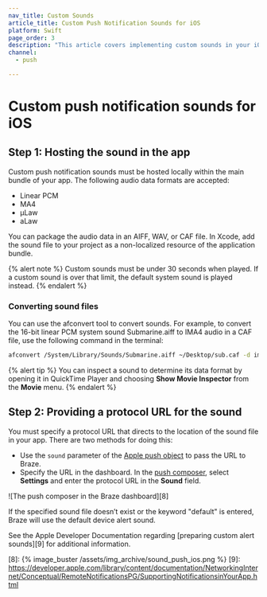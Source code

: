 ```yaml
---
nav_title: Custom Sounds
article_title: Custom Push Notification Sounds for iOS
platform: Swift
page_order: 3
description: "This article covers implementing custom sounds in your iOS push notifications."
channel:
  - push

---
```


# Custom push notification sounds for iOS

## Step 1: Hosting the sound in the app

Custom push notification sounds must be hosted locally within the main bundle of your app. The following audio data formats are accepted:

- Linear PCM
- MA4
- µLaw
- aLaw

You can package the audio data in an AIFF, WAV, or CAF file. In Xcode, add the sound file to your project as a non-localized resource of the application bundle.

{% alert note %}
Custom sounds must be under 30 seconds when played. If a custom sound is over that limit, the default system sound is played instead.
{% endalert %}

### Converting sound files

You can use the afconvert tool to convert sounds. For example, to convert the 16-bit linear PCM system sound Submarine.aiff to IMA4 audio in a CAF file, use the following command in the terminal:

```bash
afconvert /System/Library/Sounds/Submarine.aiff ~/Desktop/sub.caf -d ima4 -f caff -v
```

{% alert tip %}
You can inspect a sound to determine its data format by opening it in QuickTime Player and choosing **Show Movie Inspector** from the **Movie** menu. 
{% endalert %}

## Step 2: Providing a protocol URL for the sound

You must specify a protocol URL that directs to the location of the sound file in your app. There are two methods for doing this:

* Use the `sound` parameter of the [Apple push object][1] to pass the URL to Braze.
* Specify the URL in the dashboard. In the [push composer][2], select **Settings** and enter the protocol URL in the **Sound** field. 

![The push composer in the Braze dashboard][8]

If the specified sound file doesn’t exist or the keyword "default" is entered, Braze will use the default device alert sound. 

See the Apple Developer Documentation regarding [preparing custom alert sounds][9] for additional information.

[1]: {{site.baseurl}}/api/objects_filters/messaging/apple_object#apple-push-object
[2]: {{site.baseurl}}/user_guide/message_building_by_channel/push/creating_a_push_message/#step-3-select-notification-type-ios-and-android
[8]: {% image_buster /assets/img_archive/sound_push_ios.png %}
[9]: https://developer.apple.com/library/content/documentation/NetworkingInternet/Conceptual/RemoteNotificationsPG/SupportingNotificationsinYourApp.html
